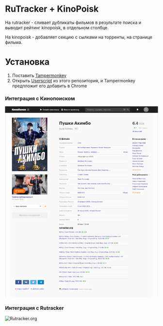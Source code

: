 RuTracker + KinoPoisk
============================

На rutracker - сливает дубликаты фильмов в результате поиска и выводит рейтинг kinopoisk, в отдельном столбце.

На kinopoisk - добавляет секцию с сылками на торренты, на странице фильма.

# Установка
1. Поставить [Tampermonkey](https://chrome.google.com/webstore/detail/tampermonkey/dhdgffkkebhmkfjojejmpbldmpobfkfo)
2. Открыть [Userscript](https://github.com/korchasa/rutracker-kinopoisk/raw/master/rutracker.user.js) из этого репозитория, и Tampermonkey предпложит его добавить в Chrome

### Интеграция с Кинопоиском
![Kinopoisk.ru](https://raw.githubusercontent.com/synchrone/rutracker-kinopoisk/master/Screenshot.png)

### Интеграция с Rutracker
![Rutracker.org](http://image.prntscr.com/image/f06976cd77c6447d922fe6d6a263197d.png)
